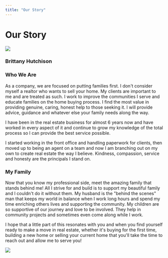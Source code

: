 ```yaml
---
title: "Our Story"
---
```


Our Story
=========

![](https://plantingrootsrealty.com/wp-content/uploads/2025/01/Screenshot-2023-12-05-123215.png)

### Brittany Hutchison

### Who We Are

As a company, we are focused on putting families first. I don't consider myself a realtor who wants to sell your home. My clients are important to me and are treated as such. I work to improve the communities I serve and educate families on the home buying process. I find the most value in providing genuine, caring, honest help to those seeking it. I will provide advice, guidance and whatever else your family needs along the way.

I have been in the real estate business for almost 6 years now and have worked in every aspect of it and continue to grow my knowledge of the total process so I can provide the best service possible.

I started working in the front office and handling paperwork for clients, then moved up to being an agent on a team and now I am branching out on my own to create real estate the way I believe. Kindness, compassion, service and honesty are the principals I stand on.

### My Family

Now that you know my professional side, meet the amazing family that stands behind me! All I strive for and build is to support my beautiful family and I couldn't do it without them. My husband is the "behind the scenes" man that keeps my world in balance when I work long hours and spend my time enriching others lives and supporting the community. My children are so supportive of our journey and love to be involved. They help in community projects and sometimes even come along while I work.

I hope that a little part of this resonates with you and when you find yourself ready to make a move in real estate, whether it's buying for the first time, building a new home or selling your current home that you'll take the time to reach out and allow me to serve you!

![](https://plantingrootsrealty.com/wp-content/uploads/2025/01/Screenshot-2024-08-13-074732.png)